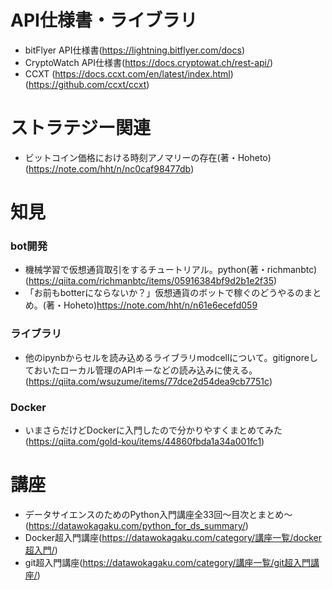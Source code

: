 # API仕様書・ライブラリ
- bitFlyer API仕様書(https://lightning.bitflyer.com/docs)
- CryptoWatch API仕様書(https://docs.cryptowat.ch/rest-api/)
- CCXT (https://docs.ccxt.com/en/latest/index.html)(https://github.com/ccxt/ccxt)

# ストラテジー関連
- ビットコイン価格における時刻アノマリーの存在(著・Hoheto)(https://note.com/hht/n/nc0caf98477db)

# 知見
### bot開発
- 機械学習で仮想通貨取引をするチュートリアル。python(著・richmanbtc)(https://qiita.com/richmanbtc/items/05916384bf9d2b1e2f35)
- 「お前もbotterにならないか？」仮想通貨のボットで稼ぐのどうやるのまとめ。(著・Hoheto)https://note.com/hht/n/n61e6ecefd059

### ライブラリ
- 他のipynbからセルを読み込めるライブラリmodcellについて。gitignoreしておいたローカル管理のAPIキーなどの読み込みに使える。(https://qiita.com/wsuzume/items/77dce2d54dea9cb7751c)

### Docker
- いまさらだけどDockerに入門したので分かりやすくまとめてみた(https://qiita.com/gold-kou/items/44860fbda1a34a001fc1)

# 講座
- データサイエンスのためのPython入門講座全33回〜目次とまとめ〜(https://datawokagaku.com/python_for_ds_summary/)
- Docker超入門講座(https://datawokagaku.com/category/講座一覧/docker超入門/)
- git超入門講座(https://datawokagaku.com/category/講座一覧/git超入門講座/)
